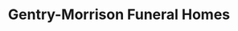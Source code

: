 ---
title: "Gentry-Morrison Funeral Homes"
url: /lakeland/gentry-morrison-funeral-homes/
shop: funeral directors
---